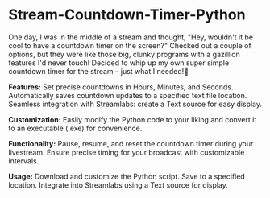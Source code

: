 # Stream-Countdown-Timer-Python
One day, I was in the middle of a stream and thought, "Hey, wouldn't it be cool to have a countdown timer on the screen?"
Checked out a couple of options, but they were like those big, clunky programs with a gazillion features I'd never touch!
Decided to whip up my own super simple countdown timer for the stream – just what I needed!🚀

**Features:**
Set precise countdowns in Hours, Minutes, and Seconds.
Automatically saves countdown updates to a specified text file location.
Seamless integration with Streamlabs: create a Text source for easy display.

**Customization:**
Easily modify the Python code to your liking and convert it to an executable (.exe) for convenience.

**Functionality:**
Pause, resume, and reset the countdown timer during your livestream.
Ensure precise timing for your broadcast with customizable intervals.

**Usage:**
Download and customize the Python script.
Save to a specified location.
Integrate into Streamlabs using a Text source for display.
